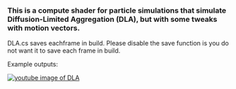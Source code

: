 ### This is a compute shader for particle simulations that simulate Diffusion-Limited Aggregation (DLA), but with some tweaks with motion vectors. 

DLA.cs saves eachframe in build. Please disable the save function is you do not want it to save each frame in build. 


Example outputs:

[![youtube image of DLA](https://i.ytimg.com/vi/FVgGoRiZlmI/hqdefault.jpg?sqp=-oaymwEZCPYBEIoBSFXyq4qpAwsIARUAAIhCGAFwAQ==&rs=AOn4CLCFWM7b6sJFcgYg5YWJZNbPnzThmw)](https://www.youtube.com/watch?v=FVgGoRiZlmI "Diffusion Limited Aggregation Variants in Unity")